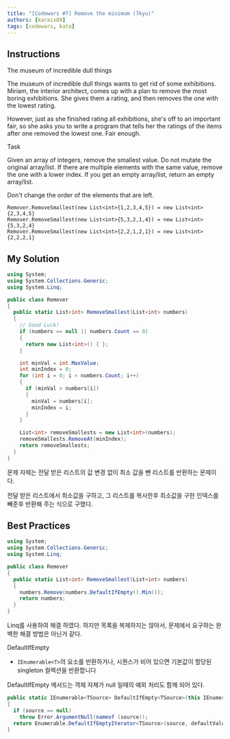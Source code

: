 ```yaml
---
title: "[Codewars #7] Remove the minimum (7kyu)"
authors: [karais89]
tags: [codewars, kata]
---
```


## Instructions

The museum of incredible dull things

The museum of incredible dull things wants to get rid of some exhibitions. Miriam, the interior architect, comes up with a plan to remove the most boring exhibitions. She gives them a rating, and then removes the one with the lowest rating.

However, just as she finished rating all exhibitions, she's off to an important fair, so she asks you to write a program that tells her the ratings of the items after one removed the lowest one. Fair enough.


Task

Given an array of integers, remove the smallest value. Do not mutate the original array/list. If there are multiple elements with the same value, remove the one with a lower index. If you get an empty array/list, return an empty array/list.

Don't change the order of the elements that are left.

```
Remover.RemoveSmallest(new List<int>{1,2,3,4,5}) = new List<int>{2,3,4,5}
Remover.RemoveSmallest(new List<int>{5,3,2,1,4}) = new List<int>{5,3,2,4}
Remover.RemoveSmallest(new List<int>{2,2,1,2,1}) = new List<int>{2,2,2,1}
```

## My Solution

```csharp
using System;
using System.Collections.Generic;
using System.Linq;

public class Remover
{
  public static List<int> RemoveSmallest(List<int> numbers)
  {
    // Good Luck!
    if (numbers == null || numbers.Count == 0)
    {
      return new List<int>() { };
    }

    int minVal = int.MaxValue;
    int minIndex = 0;
    for (int i = 0; i < numbers.Count; i++)
    {
      if (minVal > numbers[i])
      {
        minVal = numbers[i];
        minIndex = i;
      }
    }

    List<int> removeSmallests = new List<int>(numbers);
    removeSmallests.RemoveAt(minIndex);
    return removeSmallests;
  }
}
```

문제 자체는 전달 받은 리스트의 값 변경 없이 최소 값을 뺀 리스트를 반환하는 문제이다.

전달 받은 리스트에서 최소값을 구하고, 그 리스트를 복사한후 최소값을 구한 인덱스를 빼준후 반환해 주는 식으로 구했다.

## Best Practices

```csharp
using System;
using System.Collections.Generic;
using System.Linq;

public class Remover
{
  public static List<int> RemoveSmallest(List<int> numbers)
  {
    numbers.Remove(numbers.DefaultIfEmpty().Min());
    return numbers;
  }
}
```

Linq를 사용하여 해결 하였다.
하지만 목록을 복제하지는 않아서, 문제에서 요구하는 완벽한 해결 방법은 아닌거 같다.


DefaultIfEmpty
- `IEnumerable<T>`의 요소를 반환하거나, 시퀀스가 비어 있으면 기본값이 할당된 singleton 컬렉션을 반환합니다


DefaultIfEmpty 메서드는 객체 자체가 null 일때의 예외 처리도 함께 되어 있다.

```cs
public static IEnumerable<TSource> DefaultIfEmpty<TSource>(this IEnumerable<TSource> source, TSource defaultValue)
{
  if (source == null)
    throw Error.ArgumentNull(nameof (source));
  return Enumerable.DefaultIfEmptyIterator<TSource>(source, defaultValue);
}
```